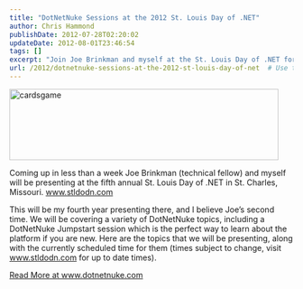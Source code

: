 ```yaml
---
title: "DotNetNuke Sessions at the 2012 St. Louis Day of .NET"
author: Chris Hammond
publishDate: 2012-07-28T02:20:02
updateDate: 2012-08-01T23:46:54
tags: []
excerpt: "Join Joe Brinkman and myself at the St. Louis Day of .NET for enlightening sessions on DotNetNuke topics. Ideal for beginners and returning enthusiasts."
url: /2012/dotnetnuke-sessions-at-the-2012-st-louis-day-of-net  # Use the generated URL with year
---
```

<p><a href="https://www.dotnetnuke.com/Portals/25/Blog/Files/21/3444/Windows-Live-Writer-e4a486b58a05_D4C4-cardsgame_2.jpg"><img style="background-image: none; border: 0px solid; padding-left: 0px; padding-right: 0px; display: inline; padding-top: 0px;" title="cardsgame" alt="cardsgame" src="https://www.dotnetnuke.com/Portals/25/Blog/Files/21/3444/Windows-Live-Writer-e4a486b58a05_D4C4-cardsgame_thumb.jpg" width="477" height="126" /></a></p> <p>Coming up in less than a week Joe Brinkman (technical fellow) and myself will be presenting at the fifth annual St. Louis Day of .NET in St. Charles, Missouri. <a href="https://www.stldodn.com">www.stldodn.com</a> </p> <p>This will be my fourth year presenting there, and I believe Joe’s second time. We will be covering a variety of <a>DotNetNuke</a> topics, including a DotNetNuke Jumpstart session which is the perfect way to learn about the platform if you are new. Here are the topics that we will be presenting, along with the currently scheduled time for them (times subject to change, visit <a href="https://www.stldodn.com">www.stldodn.com</a> for up to date times).</p> <a href="https://www.dotnetnuke.com/Resources/Blogs/EntryId/3444/DotNetNuke-Sessions-at-the-2012-St-Louis-Day-of-NET.aspx">Read More at www.dotnetnuke.com</a>

